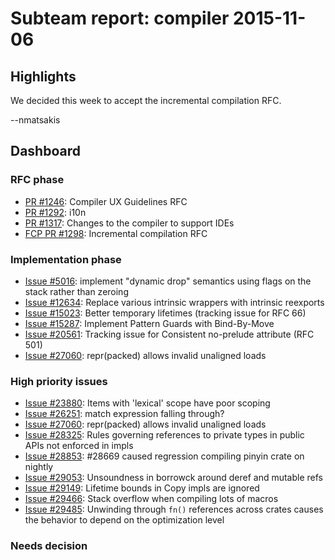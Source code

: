 # Subteam report: compiler 2015-11-06

## Highlights

We decided this week to accept the incremental compilation RFC.

--nmatsakis

## Dashboard

### RFC phase

- [PR #1246](https://github.com/rust-lang/rfcs/pull/1246):
  Compiler UX Guidelines RFC
- [PR #1292](https://github.com/rust-lang/rfcs/pull/1292):
  i10n
- [PR #1317](https://github.com/rust-lang/rfcs/pull/1317):
  Changes to the compiler to support IDEs
- [FCP PR #1298](https://github.com/rust-lang/rfcs/pull/1298):
  Incremental compilation RFC

### Implementation phase

- [Issue #5016](https://github.com/rust-lang/rust/issues/5016):
  implement "dynamic drop" semantics using flags on the stack rather than zeroing
- [Issue #12634](https://github.com/rust-lang/rust/issues/12634):
  Replace various intrinsic wrappers with intrinsic reexports
- [Issue #15023](https://github.com/rust-lang/rust/issues/15023):
  Better temporary lifetimes (tracking issue for RFC 66)
- [Issue #15287](https://github.com/rust-lang/rust/issues/15287):
  Implement Pattern Guards with Bind-By-Move
- [Issue #20561](https://github.com/rust-lang/rust/issues/20561):
  Tracking issue for Consistent no-prelude attribute (RFC 501)
- [Issue #27060](https://github.com/rust-lang/rust/issues/27060):
  repr(packed) allows invalid unaligned loads

### High priority issues

- [Issue #23880](https://github.com/rust-lang/rust/issues/23880):
  Items with 'lexical' scope have poor scoping
- [Issue #26251](https://github.com/rust-lang/rust/issues/26251):
  match expression falling through?
- [Issue #27060](https://github.com/rust-lang/rust/issues/27060):
  repr(packed) allows invalid unaligned loads
- [Issue #28325](https://github.com/rust-lang/rust/issues/28325):
  Rules governing references to private types in public APIs not enforced in impls
- [Issue #28853](https://github.com/rust-lang/rust/issues/28853):
   #28669 caused regression compiling pinyin crate on nightly
- [Issue #29053](https://github.com/rust-lang/rust/issues/29053):
  Unsoundness in borrowck around deref and mutable refs
- [Issue #29149](https://github.com/rust-lang/rust/issues/29149):
  Lifetime bounds in Copy impls are ignored
- [Issue #29466](https://github.com/rust-lang/rust/issues/29466):
  Stack overflow when compiling lots of macros
- [Issue #29485](https://github.com/rust-lang/rust/issues/29485):
  Unwinding through `fn()` references across crates causes the behavior to depend on the optimization level

### Needs decision

